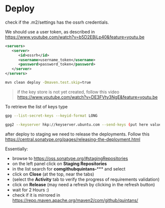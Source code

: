 # Deploy

check if the .m2/settings has the ossrh credentials.

We should use a user token, as described in <https://www.youtube.com/watch?v=b5D2EBjLp40&feature=youtu.be>


```xml
<servers>
   <server>
      <id>ossrh</id>
      <username>username_token</username>
      <password>password_token</password>
   </server>
</servers>
```

```bash
mvn clean deploy -Dmaven.test.skip=true
```

> if the key store is not yet created, follow this video <https://www.youtube.com/watch?v=DE3FVty3NgE&feature=youtu.be>

To retrieve the list of keys type

```bash
gpg --list-secret-keys --keyid-format LONG
```

```bash
gpg2 --keyserver hkp://keyserver.ubuntu.com --send-keys (put here value after rsa3072/### in the sec line )
```

after deploy to staging we need to release the deployments.
Follow this <https://central.sonatype.org/pages/releasing-the-deployment.html>

Essentially:

* browse to <https://oss.sonatype.org/#stagingRepositories>
* on the left panel click on **Staging Repositories**
* in the list search for **comgithubquintans-***** and select
* click on **Close** (at the top, near the tabs)
* (select the **Activity** tab to verify the progress of requirements validation)
* click on **Release** (may need a refresh by clicking in the refresh button)
* wait for 2 Hours :)
* check if it is mirrored in <https://repo.maven.apache.org/maven2/com/github/quintans/>